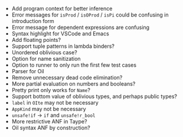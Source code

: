 - Add program context for better inference
- Error messages for `isProd` / `isOProd` / `isPi` could be confusing in
  introduction form
- Error message for dependent expressions are confusing
- Syntax highlight for VSCode and Emacs
- Add floating points?
- Support tuple patterns in lambda binders?
- Unordered oblivious case?
- Option for name sanitization
- Option to runner to only run the first few test cases
- Parser for Oil
- Remove unnecessary dead code elimination?
- More partial evaluation on numbers and booleans?
- Pretty print only works for `Name`?
- Support bottom value of oblivious types, and perhaps public types?
- `label` in `OIte` may not be necessary
- `AppKind` may not be necessary
- `unsafe!if` -> `if` and `unsafe!r_bool`
- More restrictive ANF in Taype?
- Oil syntax ANF by construction?
